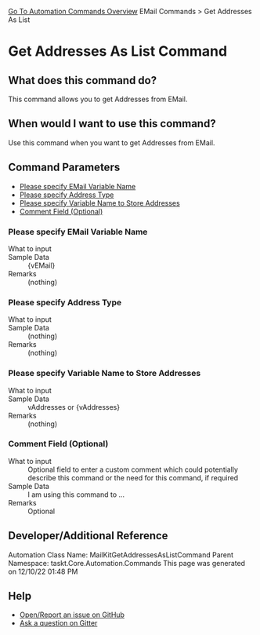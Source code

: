 <!--TITLE: Get Addresses As List Command -->
<!-- SUBTITLE: a command in the EMail Commands group. -->
[Go To Automation Commands Overview](/automation-commands.md)
EMail Commands &gt; Get Addresses As List


# Get Addresses As List Command


## What does this command do?
This command allows you to get Addresses from EMail.


## When would I want to use this command?
Use this command when you want to get Addresses from EMail.


## Command Parameters
- [Please specify EMail Variable Name](#param_0)
- [Please specify Address Type](#param_1)
- [Please specify Variable Name to Store Addresses](#param_2)
- [Comment Field (Optional)](#param_3)


<a id="param_0"></a>
### Please specify EMail Variable Name


<dl>
<dt>What to input</dt><dd></dd>
<dt>Sample Data</dt><dd>{vEMail}</dd>
<dt>Remarks</dt><dd>(nothing)</dd>
</dl>




<a id="param_1"></a>
### Please specify Address Type


<dl>
<dt>What to input</dt><dd></dd>
<dt>Sample Data</dt><dd>(nothing)</dd>
<dt>Remarks</dt><dd>(nothing)</dd>
</dl>




<a id="param_2"></a>
### Please specify Variable Name to Store Addresses


<dl>
<dt>What to input</dt><dd></dd>
<dt>Sample Data</dt><dd>vAddresses or {vAddresses}</dd>
<dt>Remarks</dt><dd>(nothing)</dd>
</dl>




<a id="param_3"></a>
### Comment Field (Optional)


<dl>
<dt>What to input</dt><dd>Optional field to enter a custom comment which could potentially describe this command or the need for this command, if required</dd>
<dt>Sample Data</dt><dd>I am using this command to ...</dd>
<dt>Remarks</dt><dd>Optional</dd>
</dl>




## Developer/Additional Reference
Automation Class Name: MailKitGetAddressesAsListCommand
Parent Namespace: taskt.Core.Automation.Commands
This page was generated on 12/10/22 01:48 PM


## Help
- [Open/Report an issue on GitHub](https://github.com/rcktrncn/taskt/issues/new)
- [Ask a question on Gitter](https://gitter.im/taskt-rpa/Lobby)

